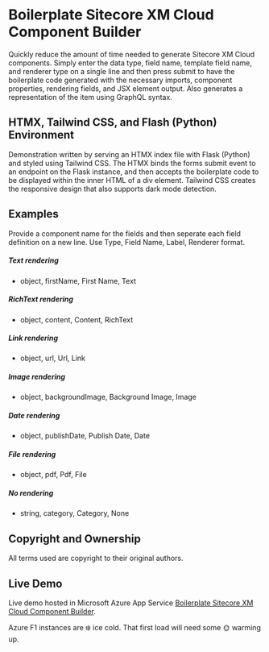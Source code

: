 # Boilerplate Sitecore XM Cloud Component Builder

Quickly reduce the amount of time needed to generate Sitecore XM Cloud components. Simply enter the data type, field name, template field name, and renderer type on a single line and then press submit to have the boilerplate code generated with the necessary imports, component properties, rendering fields, and JSX element output. Also generates a representation of the item using GraphQL syntax.

## HTMX, Tailwind CSS, and Flash (Python) Environment

Demonstration written by serving an HTMX index file with Flask (Python) and styled using Tailwind CSS. The HTMX binds the forms submit event to an endpoint on the Flask instance, and then accepts the boilerplate code to be displayed within the inner HTML of a div element. Tailwind CSS creates the responsive design that also supports dark mode detection.

## Examples

Provide a component name for the fields and then seperate each field definition on a new line. Use Type, Field Name, Label, Renderer format.

##### Text rendering
* object, firstName, First Name, Text

##### RichText rendering
* object, content, Content, RichText

##### Link rendering
* object, url, Url, Link

##### Image rendering
* object, backgroundImage, Background Image, Image

##### Date rendering
* object, publishDate, Publish Date, Date

##### File rendering
* object, pdf, Pdf, File

##### No rendering
* string, category, Category, None

## Copyright and Ownership

All terms used are copyright to their original authors.

## Live Demo

Live demo hosted in Microsoft Azure App Service [Boilerplate Sitecore XM Cloud Component Builder](https://dev-python-boilerplate-sitecore.azurewebsites.net/).

Azure F1 instances are :snowflake: ice cold. That first load will need some :sun_with_face: warming up.
